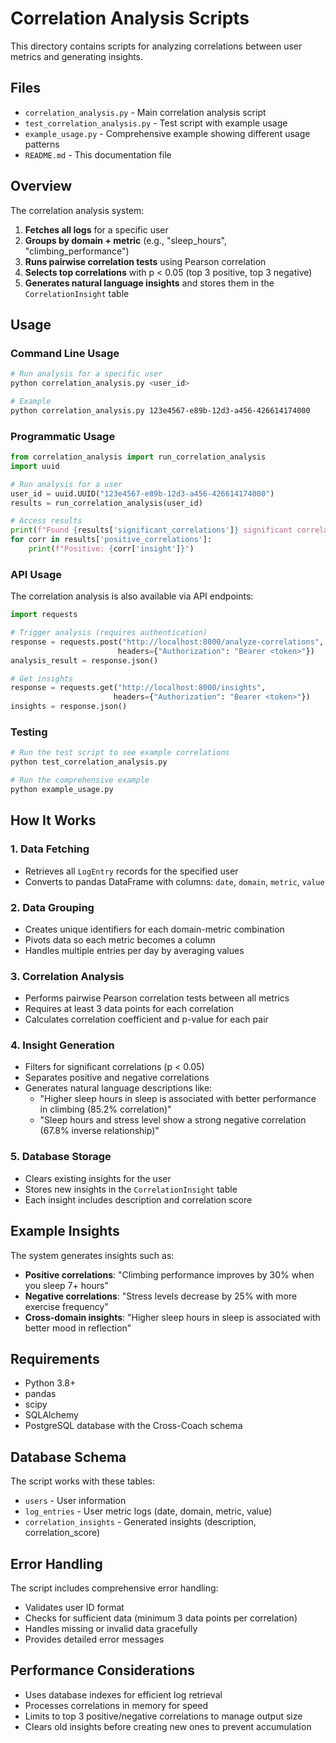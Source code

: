 # Correlation Analysis Scripts

This directory contains scripts for analyzing correlations between user metrics and generating insights.

## Files

- `correlation_analysis.py` - Main correlation analysis script
- `test_correlation_analysis.py` - Test script with example usage
- `example_usage.py` - Comprehensive example showing different usage patterns
- `README.md` - This documentation file

## Overview

The correlation analysis system:

1. **Fetches all logs** for a specific user
2. **Groups by domain + metric** (e.g., "sleep_hours", "climbing_performance")
3. **Runs pairwise correlation tests** using Pearson correlation
4. **Selects top correlations** with p < 0.05 (top 3 positive, top 3 negative)
5. **Generates natural language insights** and stores them in the `CorrelationInsight` table

## Usage

### Command Line Usage

```bash
# Run analysis for a specific user
python correlation_analysis.py <user_id>

# Example
python correlation_analysis.py 123e4567-e89b-12d3-a456-426614174000
```

### Programmatic Usage

```python
from correlation_analysis import run_correlation_analysis
import uuid

# Run analysis for a user
user_id = uuid.UUID("123e4567-e89b-12d3-a456-426614174000")
results = run_correlation_analysis(user_id)

# Access results
print(f"Found {results['significant_correlations']} significant correlations")
for corr in results['positive_correlations']:
    print(f"Positive: {corr['insight']}")
```

### API Usage

The correlation analysis is also available via API endpoints:

```python
import requests

# Trigger analysis (requires authentication)
response = requests.post("http://localhost:8000/analyze-correlations", 
                        headers={"Authorization": "Bearer <token>"})
analysis_result = response.json()

# Get insights
response = requests.get("http://localhost:8000/insights",
                       headers={"Authorization": "Bearer <token>"})
insights = response.json()
```

### Testing

```bash
# Run the test script to see example correlations
python test_correlation_analysis.py

# Run the comprehensive example
python example_usage.py
```

## How It Works

### 1. Data Fetching
- Retrieves all `LogEntry` records for the specified user
- Converts to pandas DataFrame with columns: `date`, `domain`, `metric`, `value`

### 2. Data Grouping
- Creates unique identifiers for each domain-metric combination
- Pivots data so each metric becomes a column
- Handles multiple entries per day by averaging values

### 3. Correlation Analysis
- Performs pairwise Pearson correlation tests between all metrics
- Requires at least 3 data points for each correlation
- Calculates correlation coefficient and p-value for each pair

### 4. Insight Generation
- Filters for significant correlations (p < 0.05)
- Separates positive and negative correlations
- Generates natural language descriptions like:
  - "Higher sleep hours in sleep is associated with better performance in climbing (85.2% correlation)"
  - "Sleep hours and stress level show a strong negative correlation (67.8% inverse relationship)"

### 5. Database Storage
- Clears existing insights for the user
- Stores new insights in the `CorrelationInsight` table
- Each insight includes description and correlation score

## Example Insights

The system generates insights such as:

- **Positive correlations**: "Climbing performance improves by 30% when you sleep 7+ hours"
- **Negative correlations**: "Stress levels decrease by 25% with more exercise frequency"
- **Cross-domain insights**: "Higher sleep hours in sleep is associated with better mood in reflection"

## Requirements

- Python 3.8+
- pandas
- scipy
- SQLAlchemy
- PostgreSQL database with the Cross-Coach schema

## Database Schema

The script works with these tables:

- `users` - User information
- `log_entries` - User metric logs (date, domain, metric, value)
- `correlation_insights` - Generated insights (description, correlation_score)

## Error Handling

The script includes comprehensive error handling:

- Validates user ID format
- Checks for sufficient data (minimum 3 data points per correlation)
- Handles missing or invalid data gracefully
- Provides detailed error messages

## Performance Considerations

- Uses database indexes for efficient log retrieval
- Processes correlations in memory for speed
- Limits to top 3 positive/negative correlations to manage output size
- Clears old insights before creating new ones to prevent accumulation 